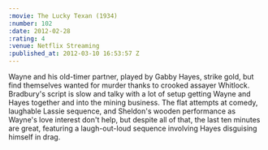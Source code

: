 ```yaml
--- 
:movie: The Lucky Texan (1934)
:number: 102
:date: 2012-02-28
:rating: 4
:venue: Netflix Streaming
:published_at: 2012-03-10 16:53:57 Z
---
```

Wayne and his old-timer partner, played by Gabby Hayes, strike gold, but find themselves wanted for murder thanks to crooked assayer Whitlock. Bradbury's script is slow and talky with a lot of setup getting Wayne and Hayes together and into the mining business. The flat attempts at comedy, laughable Lassie sequence, and Sheldon's wooden performance as Wayne's love interest don't help, but despite all of that, the last ten minutes are great, featuring a laugh-out-loud sequence involving Hayes disguising himself in drag.